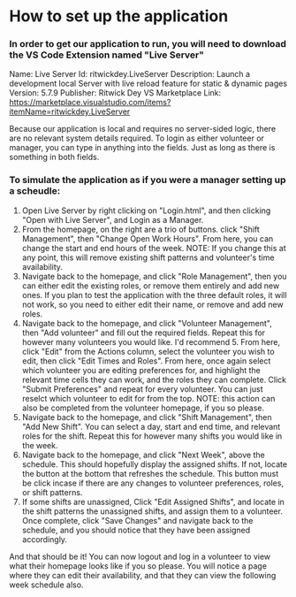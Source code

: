 # How to set up the application

### In order to get our application to run, you will need to download the VS Code Extension named "Live Server"
Name: Live Server
Id: ritwickdey.LiveServer
Description: Launch a development local Server with live reload feature for static & dynamic pages
Version: 5.7.9
Publisher: Ritwick Dey
VS Marketplace Link: https://marketplace.visualstudio.com/items?itemName=ritwickdey.LiveServer

Because our application is local and requires no server-sided logic, there are no relevant system details required.
To login as either volunteer or manager, you can type in anything into the fields. Just as long as there is something in both fields.

### To simulate the application as if you were a manager setting up a scheudle:
1. Open Live Server by right clicking on "Login.html", and then clicking "Open with Live Server", and Login as a Manager.
2. From the homepage, on the right are a trio of buttons. click "Shift Management", then "Change Open Work Hours". From here, you can change the start and end hours of the week. NOTE: If you change this at any point, this will remove existing shift patterns and volunteer's time availability.
3. Navigate back to the homepage, and click "Role Management", then you can either edit the existing roles, or remove them entirely and add new ones. If you plan to test the application with the three default roles, it will not work, so you need to either edit their name, or remove and add new roles.
4. Navigate back to the homepage, and click "Volunteer Management", then "Add volunteer" and fill out the required fields. Repeat this for however many volunteers you would like. I'd recommend 5. From here, click "Edit" from the Actions column, select the volunteer you wish to edit, then click "Edit Times and Roles". From here, once again select which volunteer you are editing preferences for, and highlight the relevant time cells they can work, and the roles they can complete. Click "Submit Preferences" and repeat for every volunteer. You can just reselct which volunteer to edit for from the top. NOTE: this action can also be completed from the volunteer homepage, if you so please.
5. Navigate back to the homepage, and click "Shift Management", then "Add New Shift". You can select a day, start and end time, and relevant roles for the shift. Repeat this for however many shifts you would like in the week.
6. Navigate back to the homepage, and click "Next Week", above the schedule. This should hopefully display the assigned shifts. If not, locate the button at the bottom that refreshes the schedule. This button must be click incase if there are any changes to volunteer preferences, roles, or shift patterns.
7. If some shifts are unassigned, Click "Edit Assigned Shifts", and locate in the shift patterns the unassigned shifts, and assign them to a volunteer. Once complete, click "Save Changes" and navigate back to the schedule, and you should notice that they have been assigned accordingly.

And that should be it! You can now logout and log in a volunteer to view what their homepage looks like if you so please. You will notice a page where they can edit their availability, and that they can view the following week schedule also.
